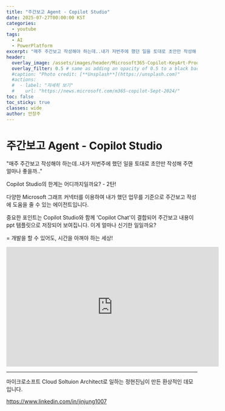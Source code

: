 ```yaml
---
title: "주간보고 Agent - Copilot Studio"
date: 2025-07-27T00:00:00 KST
categories:
  - youtube
tags:
  - AI
  - PowerPlatform
excerpt: "매주 주간보고 작성해야 하는데..내가 저번주에 했던 일을 토대로 초안만 작성해 주면 얼마나 좋을까.."
header:
  overlay_image: /assets/images/header/Microsoft365-Copilot-KeyArt-Productivity-6K-01.png
  overlay_filter: 0.5 # same as adding an opacity of 0.5 to a black background
  #caption: "Photo credit: [**Unsplash**](https://unsplash.com)"
  #actions:
  #  - label: "자세히 보기"
  #    url: "https://news.microsoft.com/m365-copilot-Sept-2024/"
toc: false
toc_sticky: true
classes: wide
author: 안창주
---
```


# 주간보고 Agent - Copilot Studio

"매주 주간보고 작성해야 하는데..내가 저번주에 했던 일을 토대로 초안만 작성해 주면 얼마나 좋을까.."

Copilot Studio의 한계는 어디까지일까요? - 2탄!

다양한 Microsoft 그래프 커넥터를 이용하여 내가 했던 업무를 기준으로 주간보고 작성에 도움을 줄 수 있는 에이전트입니다. 

중요한 포인트는 Copilot Studio와 함께 'Copilot Chat'이 결합되어 주간보고 내용이 ppt 템플릿으로 저장되어 보여집니다. 이게 얼마나 신기한 일일까요?

= 개발을 할 수 있어도, 시간을 아껴야 하는 세상!

<iframe width="560" height="315" src="https://www.youtube.com/embed/WhJ5TASD5iQ?si=DL5pSebXmNOaxof1" title="YouTube video player" frameborder="0" allow="accelerometer; autoplay; clipboard-write; encrypted-media; gyroscope; picture-in-picture; web-share" referrerpolicy="strict-origin-when-cross-origin" allowfullscreen></iframe>

---

마이크로소프트 Cloud Soltuion Architect로 일하는 정현진님이 만든 환상적인 데모입니다. 

https://www.linkedin.com/in/jinjung1007
